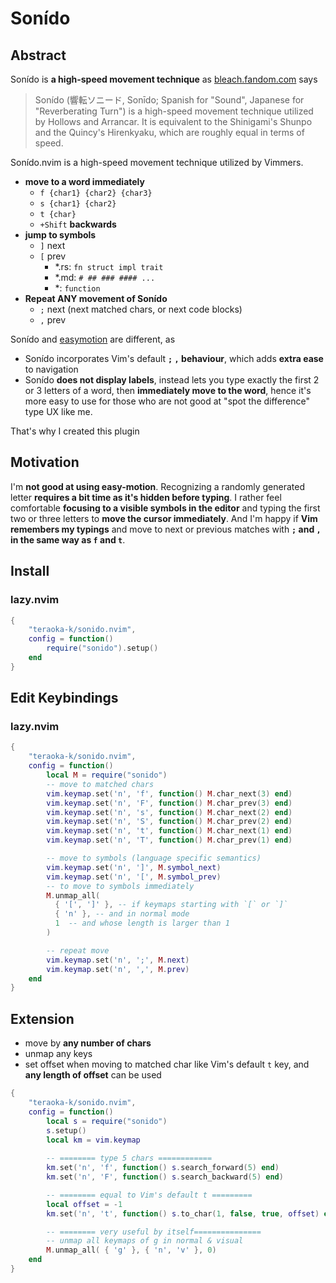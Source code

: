# Sonído

## Abstract

Sonído is **a high-speed movement technique** as [bleach.fandom.com](https://bleach.fandom.com/wiki/Son%C3%ADdo) says

> Sonído (響転ソニード, Sonīdo; Spanish for "Sound", Japanese for "Reverberating Turn") is a high-speed movement technique utilized by Hollows and Arrancar. It is equivalent to the Shinigami's Shunpo and the Quincy's Hirenkyaku, which are roughly equal in terms of speed. 

Sonído.nvim is a high-speed movement technique utilized by Vimmers.


- **move to a word immediately**
  - `f {char1} {char2} {char3}` 
  - `s {char1} {char2}`
  - `t {char}`
  - `+Shift` **backwards**
- **jump to symbols**
  - `]` next 
  - `[` prev
    - *.rs: `fn struct impl trait`
    - *.md: `# ## ### #### ...`
    - *: `function`
- **Repeat ANY movement of Sonído**
  - `;` next (next matched chars, or next code blocks)
  - `,` prev

Sonído and [easymotion](https://github.com/easymotion/vim-easymotion) are different, as 
- Sonído incorporates Vim's default **`;` `,` behaviour**, which adds **extra ease** to navigation
- Sonído **does not display labels**, instead lets you type exactly the first 2 or 3 letters of a word, then **immediately move to the word**, hence it's more easy to use for those who are not good at "spot the difference" type UX like me.

That's why I created this plugin

## Motivation
I'm **not good at using easy-motion**. Recognizing a randomly generated letter **requires a bit time as it's hidden before typing**. I rather feel comfortable **focusing to a visible symbols in the editor** and typing the first two or three letters to **move the cursor immediately**. And I'm happy if **Vim remembers my typings** and move to next or previous matches with **`;` and `,` in the same way as `f` and `t`**. 

## Install

### lazy.nvim
```.lua
{
    "teraoka-k/sonido.nvim",
    config = function()
        require("sonido").setup()
    end
}
```

## Edit Keybindings


### lazy.nvim
```.lua
{
    "teraoka-k/sonido.nvim",
    config = function()
        local M = require("sonido")
        -- move to matched chars
        vim.keymap.set('n', 'f', function() M.char_next(3) end)
        vim.keymap.set('n', 'F', function() M.char_prev(3) end)
        vim.keymap.set('n', 's', function() M.char_next(2) end)
        vim.keymap.set('n', 'S', function() M.char_prev(2) end)
        vim.keymap.set('n', 't', function() M.char_next(1) end)
        vim.keymap.set('n', 'T', function() M.char_prev(1) end)

        -- move to symbols (language specific semantics)
        vim.keymap.set('n', ']', M.symbol_next)
        vim.keymap.set('n', '[', M.symbol_prev)
        -- to move to symbols immediately
        M.unmap_all(
          { '[', ']' }, -- if keymaps starting with `[` or `]`
          { 'n' }, -- and in normal mode
          1  -- and whose length is larger than 1
        )

        -- repeat move
        vim.keymap.set('n', ';', M.next)
        vim.keymap.set('n', ',', M.prev)
    end
}
```

## Extension

- move by **any number of chars**
- unmap any keys
- set offset when moving to matched char like Vim's default `t` key, and **any length of offset** can be used

```.lua
{
    "teraoka-k/sonido.nvim",
    config = function()
        local s = require("sonido")
        s.setup()
        local km = vim.keymap
          
        -- ======== type 5 chars ============
        km.set('n', 'f', function() s.search_forward(5) end)
        km.set('n', 'F', function() s.search_backward(5) end)

        -- ======== equal to Vim's default t =========
        local offset = -1
        km.set('n', 't', function() s.to_char(1, false, true, offset) end)

        -- ======== very useful by itself===============
        -- unmap all keymaps of g in normal & visual
        M.unmap_all( { 'g' }, { 'n', 'v' }, 0)
    end
}
```
